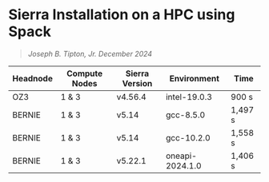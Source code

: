 # Sierra Installation on a HPC using Spack
>*Joseph B. Tipton, Jr.*
>*December 2024*


Headnode | Compute Nodes | Sierra Version | Environment | Time
--- | --- | --- | --- | ---
OZ3 | 1 & 3 | v4.56.4 | intel-19.0.3 | 900 s
BERNIE | 1 & 3 | v5.14 | gcc-8.5.0 | 1,497 s
BERNIE | 1 & 3 | v5.14 | gcc-10.2.0 | 1,558 s
BERNIE | 1 & 3 | v5.22.1 | oneapi-2024.1.0 | 1,406 s





















